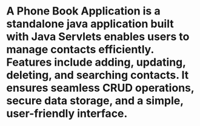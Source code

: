 # A Phone Book Application is a standalone java application built with Java Servlets enables users to manage 	contacts efficiently. Features include adding, updating, deleting, and searching contacts. It ensures seamless CRUD 	operations, secure data storage, and a simple, user-friendly interface.
